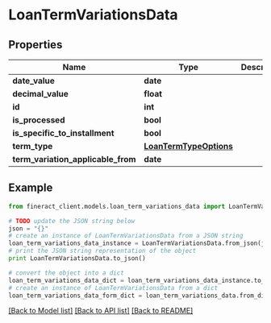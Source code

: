 # LoanTermVariationsData


## Properties

Name | Type | Description | Notes
------------ | ------------- | ------------- | -------------
**date_value** | **date** |  | [optional] 
**decimal_value** | **float** |  | [optional] 
**id** | **int** |  | [optional] 
**is_processed** | **bool** |  | [optional] 
**is_specific_to_installment** | **bool** |  | [optional] 
**term_type** | [**LoanTermTypeOptions**](LoanTermTypeOptions.md) |  | [optional] 
**term_variation_applicable_from** | **date** |  | [optional] 

## Example

```python
from fineract_client.models.loan_term_variations_data import LoanTermVariationsData

# TODO update the JSON string below
json = "{}"
# create an instance of LoanTermVariationsData from a JSON string
loan_term_variations_data_instance = LoanTermVariationsData.from_json(json)
# print the JSON string representation of the object
print LoanTermVariationsData.to_json()

# convert the object into a dict
loan_term_variations_data_dict = loan_term_variations_data_instance.to_dict()
# create an instance of LoanTermVariationsData from a dict
loan_term_variations_data_form_dict = loan_term_variations_data.from_dict(loan_term_variations_data_dict)
```
[[Back to Model list]](../README.md#documentation-for-models) [[Back to API list]](../README.md#documentation-for-api-endpoints) [[Back to README]](../README.md)


